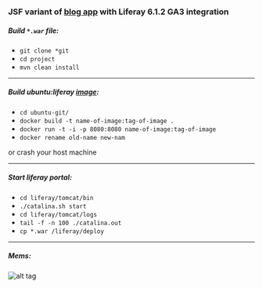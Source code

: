 ### JSF variant of [blog app](https://github.com/solairerove/blog-app) with Liferay 6.1.2 GA3 integration


##### Build `*.war` file: 

* `git clone *git`
* `cd project`
* `mvn clean install`

___

##### Build ubuntu:liferay [image](https://github.com/solairerove/docker/tree/master/ubuntu-liferay):

* `cd ubuntu-git/`
* `docker build -t name-of-image:tag-of-image .`
* `docker run -t -i -p 8080:8080 name-of-image:tag-of-image`
* `docker rename old-name new-nam`

or crash your host machine

___

##### Start liferay portal:

* `cd liferay/tomcat/bin`
* `./catalina.sh start`
* `cd liferay/tomcat/logs`
* `tail -f -n 100 ./catalina.out`
* `cp *.war /liferay/deploy`

___

##### Mems:

![alt tag](https://cloud.githubusercontent.com/assets/9396988/16380937/891aec50-3c82-11e6-94e4-7fe8060d11c8.png)
